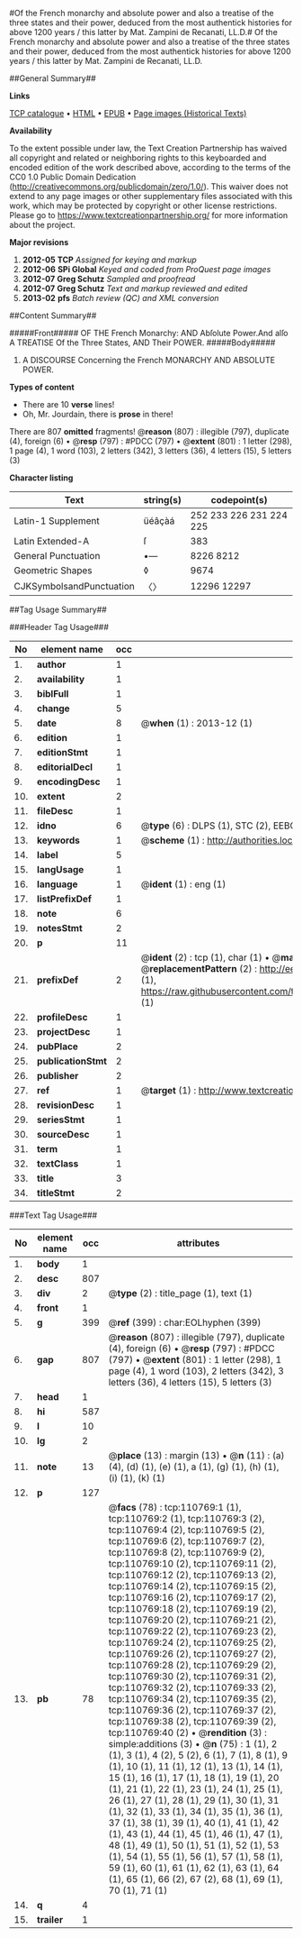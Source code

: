 #Of the French monarchy and absolute power and also a treatise of the three states and their power, deduced from the most authentick histories for above 1200 years / this latter by Mat. Zampini de Recanati, LL.D.#
Of the French monarchy and absolute power and also a treatise of the three states and their power, deduced from the most authentick histories for above 1200 years / this latter by Mat. Zampini de Recanati, LL.D.

##General Summary##

**Links**

[TCP catalogue](http://www.ota.ox.ac.uk/tcp/)  • 
[HTML](http://tei.it.ox.ac.uk/tcp/Texts-HTML/free/A53/A53205.html)  • 
[EPUB](http://tei.it.ox.ac.uk/tcp/Texts-EPUB/free/A53/A53205.epub) • 
[Page images (Historical Texts)](https://historicaltexts.jisc.ac.uk/eebo-31360680e)

**Availability**

To the extent possible under law, the Text Creation Partnership has waived all copyright and related or neighboring rights to this keyboarded and encoded edition of the work described above, according to the terms of the CC0 1.0 Public Domain Dedication (http://creativecommons.org/publicdomain/zero/1.0/). This waiver does not extend to any page images or other supplementary files associated with this work, which may be protected by copyright or other license restrictions. Please go to https://www.textcreationpartnership.org/ for more information about the project.

**Major revisions**

1. __2012-05__ __TCP__ *Assigned for keying and markup*
1. __2012-06__ __SPi Global__ *Keyed and coded from ProQuest page images*
1. __2012-07__ __Greg Schutz__ *Sampled and proofread*
1. __2012-07__ __Greg Schutz__ *Text and markup reviewed and edited*
1. __2013-02__ __pfs__ *Batch review (QC) and XML conversion*

##Content Summary##

#####Front#####
OF THE French Monarchy: AND Abſolute Power.And alſo A TREATISE Of the Three States, AND Their POWER.
#####Body#####

1. A DISCOURSE Concerning the French MONARCHY AND ABSOLUTE POWER.

**Types of content**

  * There are 10 **verse** lines!
  * Oh, Mr. Jourdain, there is **prose** in there!

There are 807 **omitted** fragments! 
 @__reason__ (807) : illegible (797), duplicate (4), foreign (6)  •  @__resp__ (797) : #PDCC (797)  •  @__extent__ (801) : 1 letter (298), 1 page (4), 1 word (103), 2 letters (342), 3 letters (36), 4 letters (15), 5 letters (3)

**Character listing**


|Text|string(s)|codepoint(s)|
|---|---|---|
|Latin-1 Supplement|üéâçàá|252 233 226 231 224 225|
|Latin Extended-A|ſ|383|
|General Punctuation|•—|8226 8212|
|Geometric Shapes|◊|9674|
|CJKSymbolsandPunctuation|〈〉|12296 12297|

##Tag Usage Summary##

###Header Tag Usage###

|No|element name|occ|attributes|
|---|---|---|---|
|1.|__author__|1||
|2.|__availability__|1||
|3.|__biblFull__|1||
|4.|__change__|5||
|5.|__date__|8| @__when__ (1) : 2013-12 (1)|
|6.|__edition__|1||
|7.|__editionStmt__|1||
|8.|__editorialDecl__|1||
|9.|__encodingDesc__|1||
|10.|__extent__|2||
|11.|__fileDesc__|1||
|12.|__idno__|6| @__type__ (6) : DLPS (1), STC (2), EEBO-CITATION (1), OCLC (1), VID (1)|
|13.|__keywords__|1| @__scheme__ (1) : http://authorities.loc.gov/ (1)|
|14.|__label__|5||
|15.|__langUsage__|1||
|16.|__language__|1| @__ident__ (1) : eng (1)|
|17.|__listPrefixDef__|1||
|18.|__note__|6||
|19.|__notesStmt__|2||
|20.|__p__|11||
|21.|__prefixDef__|2| @__ident__ (2) : tcp (1), char (1)  •  @__matchPattern__ (2) : ([0-9\-]+):([0-9IVX]+) (1), (.+) (1)  •  @__replacementPattern__ (2) : http://eebo.chadwyck.com/downloadtiff?vid=$1&page=$2 (1), https://raw.githubusercontent.com/textcreationpartnership/Texts/master/tcpchars.xml#$1 (1)|
|22.|__profileDesc__|1||
|23.|__projectDesc__|1||
|24.|__pubPlace__|2||
|25.|__publicationStmt__|2||
|26.|__publisher__|2||
|27.|__ref__|1| @__target__ (1) : http://www.textcreationpartnership.org/docs/. (1)|
|28.|__revisionDesc__|1||
|29.|__seriesStmt__|1||
|30.|__sourceDesc__|1||
|31.|__term__|1||
|32.|__textClass__|1||
|33.|__title__|3||
|34.|__titleStmt__|2||


###Text Tag Usage###

|No|element name|occ|attributes|
|---|---|---|---|
|1.|__body__|1||
|2.|__desc__|807||
|3.|__div__|2| @__type__ (2) : title_page (1), text (1)|
|4.|__front__|1||
|5.|__g__|399| @__ref__ (399) : char:EOLhyphen (399)|
|6.|__gap__|807| @__reason__ (807) : illegible (797), duplicate (4), foreign (6)  •  @__resp__ (797) : #PDCC (797)  •  @__extent__ (801) : 1 letter (298), 1 page (4), 1 word (103), 2 letters (342), 3 letters (36), 4 letters (15), 5 letters (3)|
|7.|__head__|1||
|8.|__hi__|587||
|9.|__l__|10||
|10.|__lg__|2||
|11.|__note__|13| @__place__ (13) : margin (13)  •  @__n__ (11) : (a) (4), (d) (1), (e) (1), a (1), (g) (1), (h) (1), (i) (1), (k) (1)|
|12.|__p__|127||
|13.|__pb__|78| @__facs__ (78) : tcp:110769:1 (1), tcp:110769:2 (1), tcp:110769:3 (2), tcp:110769:4 (2), tcp:110769:5 (2), tcp:110769:6 (2), tcp:110769:7 (2), tcp:110769:8 (2), tcp:110769:9 (2), tcp:110769:10 (2), tcp:110769:11 (2), tcp:110769:12 (2), tcp:110769:13 (2), tcp:110769:14 (2), tcp:110769:15 (2), tcp:110769:16 (2), tcp:110769:17 (2), tcp:110769:18 (2), tcp:110769:19 (2), tcp:110769:20 (2), tcp:110769:21 (2), tcp:110769:22 (2), tcp:110769:23 (2), tcp:110769:24 (2), tcp:110769:25 (2), tcp:110769:26 (2), tcp:110769:27 (2), tcp:110769:28 (2), tcp:110769:29 (2), tcp:110769:30 (2), tcp:110769:31 (2), tcp:110769:32 (2), tcp:110769:33 (2), tcp:110769:34 (2), tcp:110769:35 (2), tcp:110769:36 (2), tcp:110769:37 (2), tcp:110769:38 (2), tcp:110769:39 (2), tcp:110769:40 (2)  •  @__rendition__ (3) : simple:additions (3)  •  @__n__ (75) : 1 (1), 2 (1), 3 (1), 4 (2), 5 (2), 6 (1), 7 (1), 8 (1), 9 (1), 10 (1), 11 (1), 12 (1), 13 (1), 14 (1), 15 (1), 16 (1), 17 (1), 18 (1), 19 (1), 20 (1), 21 (1), 22 (1), 23 (1), 24 (1), 25 (1), 26 (1), 27 (1), 28 (1), 29 (1), 30 (1), 31 (1), 32 (1), 33 (1), 34 (1), 35 (1), 36 (1), 37 (1), 38 (1), 39 (1), 40 (1), 41 (1), 42 (1), 43 (1), 44 (1), 45 (1), 46 (1), 47 (1), 48 (1), 49 (1), 50 (1), 51 (1), 52 (1), 53 (1), 54 (1), 55 (1), 56 (1), 57 (1), 58 (1), 59 (1), 60 (1), 61 (1), 62 (1), 63 (1), 64 (1), 65 (1), 66 (2), 67 (2), 68 (1), 69 (1), 70 (1), 71 (1)|
|14.|__q__|4||
|15.|__trailer__|1||
